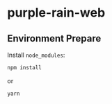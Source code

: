 # purple-rain-web


## Environment Prepare

Install `node_modules`:

```bash
npm install
```

or

```bash
yarn
```
